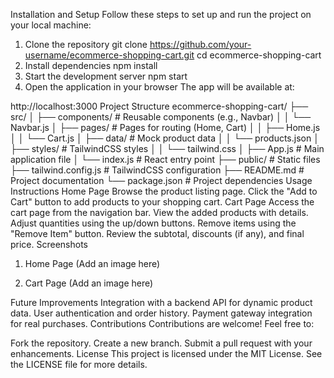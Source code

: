 Installation and Setup
Follow these steps to set up and run the project on your local machine:

1. Clone the repository
git clone https://github.com/your-username/ecommerce-shopping-cart.git
cd ecommerce-shopping-cart
2. Install dependencies
npm install
3. Start the development server
npm start
4. Open the application in your browser
The app will be available at:

http://localhost:3000
Project Structure
ecommerce-shopping-cart/
├── src/
│   ├── components/        # Reusable components (e.g., Navbar)
│   │   └── Navbar.js
│   ├── pages/             # Pages for routing (Home, Cart)
│   │   ├── Home.js
│   │   └── Cart.js
│   ├── data/              # Mock product data
│   │   └── products.json
│   ├── styles/            # TailwindCSS styles
│   │   └── tailwind.css
│   ├── App.js             # Main application file
│   └── index.js           # React entry point
├── public/                # Static files
├── tailwind.config.js     # TailwindCSS configuration
├── README.md              # Project documentation
└── package.json           # Project dependencies
Usage Instructions
Home Page
Browse the product listing page.
Click the "Add to Cart" button to add products to your shopping cart.
Cart Page
Access the cart page from the navigation bar.
View the added products with details.
Adjust quantities using the up/down buttons.
Remove items using the "Remove Item" button.
Review the subtotal, discounts (if any), and final price.
Screenshots
1. Home Page
(Add an image here)

2. Cart Page
(Add an image here)

Future Improvements
Integration with a backend API for dynamic product data.
User authentication and order history.
Payment gateway integration for real purchases.
Contributions
Contributions are welcome! Feel free to:

Fork the repository.
Create a new branch.
Submit a pull request with your enhancements.
License
This project is licensed under the MIT License. See the LICENSE file for more details.
